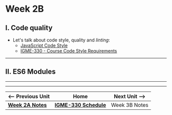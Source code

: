 # Week 2B

## I. Code quality
  
- Let's talk about code style, quality and *linting*:
  - [JavaScript Code Style](../notes/code-style-intro.md)
  - [IGME-330 - Course Code Style Requirements](../notes/code-style-required-330.md)

<hr>

## II. ES6 Modules


<hr><hr>


| <-- Previous Unit | Home | Next Unit -->
| --- | --- | --- 
|  [**Week 2A Notes**](./02A.md)  |  [**IGME-330 Schedule**](../schedule.md) | Week 3B Notes
